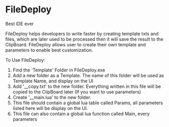 # FileDeploy
Best IDE ever

FileDeploy helps developers to write faster by creating template txts and files, which are later used to be processed then it will save the result to the ClipBoard.
FileDeploy allows user to create their own template and parameters to enable best customization.

To Use FileDeploy:

1. Find the 'Template' Folder in FileDeploy.exe
2. Add a new folder as a Template. The name of this folder will be used as Template Name, and display on the UI
3. Add '__copy.txt' to the new folder. Everything written in this file will be copied to the ClipBoard later
(If you want to use parameters)
4. Create '__main.lua' to the new folder.
5. This file should contain a global lua table called Params, all parameters listed here will be display on the UI.
6. This file can also contain a global lua function called Main, every parameters
